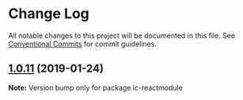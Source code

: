 # Change Log

All notable changes to this project will be documented in this file.
See [Conventional Commits](https://conventionalcommits.org) for commit guidelines.

## [1.0.11](https://github.com/TOC-TEAM/lernaRepos/compare/ic-reactmodule@1.0.10...ic-reactmodule@1.0.11) (2019-01-24)

**Note:** Version bump only for package ic-reactmodule
